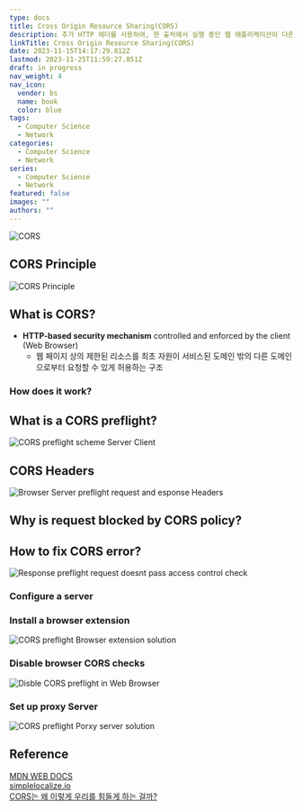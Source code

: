 ```yaml
---
type: docs
title: Cross Origin Resource Sharing(CORS)
description: 추가 HTTP 헤더를 사용하여, 한 출처에서 실행 중인 웹 애플리케이션이 다른 출처의 선택한 자원에 접근할 수 있는 권한을 부여하도록 브라우저에 알려주는 체제
linkTitle: Cross Origin Resource Sharing(CORS)
date: 2023-11-15T14:17:29.812Z
lastmod: 2023-11-25T11:59:27.851Z
draft: in progress
nav_weight: 4
nav_icon:
  vendor: bs
  name: book
  color: blue
tags:
  - Computer Science
  - Network
categories:
  - Computer Science
  - Network
series:
  - Computer Science
  - Network
featured: false
images: ""
authors: ""
---
```


![CORS](/computer-science/cors.png?width=1024px#center)

## CORS Principle

![CORS Principle](/computer-science/cors_principle.png?width=1024px#center)

## What is CORS?

- **HTTP-based security mechanism** controlled and enforced by the client (Web Browser)
  - 웹 페이지 상의 제한된 리소스를 최초 자원이 서비스된 도메인 밖의 다른 도메인으로부터 요청할 수 있게 허용하는 구조

### How does it work?

## What is a CORS preflight?

![CORS preflight scheme Server Client](/computer-science/cors-preflight-scheme-server-client.jpg?width=768px#center)

## CORS Headers

![Browser Server preflight request and esponse Headers](/computer-science/browser-server-preflight-request-and-response-headers.jpg?width=768px#center)

## Why is request blocked by CORS policy?

## How to fix CORS error?

![Response preflight request doesnt pass access control check](/computer-science/response-preflight-request-doesnt-pass-access-control-check.jpg?width=768px#center)

### Configure a server

### Install a browser extension

![CORS preflight Browser extension solution](/computer-science/cors-preflight-browser-extension-solution.jpg?width=768px#center)

### Disable browser CORS checks

![Disble CORS preflight in Web Browser](/computer-science/disabled-cors-preflight-in-web-browser.jpg?width=768px#center)

### Set up proxy Server

![CORS preflight Porxy server solution](/computer-science/cors-preflight-proxy-server-solution.jpg?width=768px#center)

## Reference

[MDN WEB DOCS](https://developer.mozilla.org/ko/docs/Web/HTTP/CORS)  
[simplelocalize.io](https://simplelocalize.io/blog/posts/what-is-cors/)  
[CORS는 왜 이렇게 우리를 힘들게 하는 걸까?](https://yozm.wishket.com/magazine/detail/1225/)

